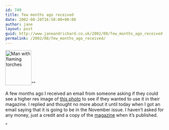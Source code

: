 ```yaml
---
id: 749
title: few months ago received
date: 2002-08-28T16:50:00+00:00
author: jane
layout: post
guid: http://www.janeandrichard.co.uk/2002/08/few_months_ago_received
permalink: /2002/08/few_months_ago_received/
---
```

[<img src="http://v1.janeandrichard.co.uk/photos/bonfire_2001/img/thumbimg_0854_640.jpg" alt="Man with flaming torches" height="110" width="82" border="0" />](http://v1.janeandrichard.co.uk/photos/bonfire_2001/img_0854_640/)&#8220;&#8221;

A few months ago I received an email from someone asking if they could see a higher res image of [this photo](http://v1.janeandrichard.co.uk/photos/bonfire_2001/img_0854_640/) to see if they wanted to use it in their magazine. I replied and thought no more about it until today when I got an email saying that it is going to be in the November issue. I haven&#8217;t asked for any money, just a credit and a copy of the [magazine](http://www.saveur.com/) when it&#8217;s published.

&#8220;
